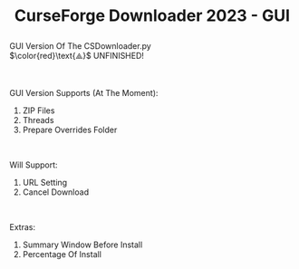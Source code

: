 # <p align="center">CurseForge Downloader 2023 - GUI</p>

GUI Version Of The CSDownloader.py
<br>
$\color{red}\text{⟁}$ UNFINISHED!
<br>
<br>
<br>

GUI Version Supports (At The Moment):
1. ZIP Files
2. Threads
3. Prepare Overrides Folder
<br>

Will Support:
1. URL Setting
2. Cancel Download
<br>

Extras:
1. Summary Window Before Install
2. Percentage Of Install
